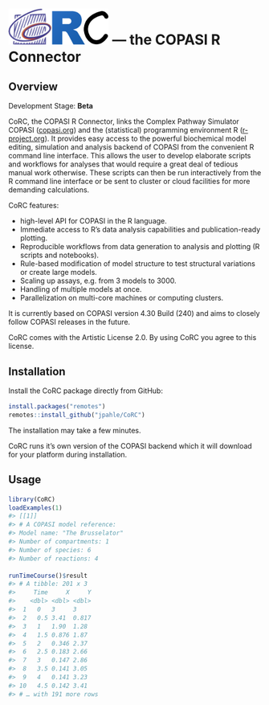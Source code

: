 
# <img src="man/figures/logo.png" alt="CoRC logo" width="200"> — the <b>CO</b>PASI <b>R</b> <b>C</b>onnector

## Overview

Development Stage: **Beta**

CoRC, the COPASI R Connector, links the Complex Pathway Simulator COPASI
([copasi.org](http://copasi.org)) and the (statistical) programming
environment R ([r-project.org](http://r-project.org)). It provides easy
access to the powerful biochemical model editing, simulation and
analysis backend of COPASI from the convenient R command line interface.
This allows the user to develop elaborate scripts and workflows for
analyses that would require a great deal of tedious manual work
otherwise. These scripts can then be run interactively from the R
command line interface or be sent to cluster or cloud facilities for
more demanding calculations.

CoRC features:

-   high-level API for COPASI in the R language.
-   Immediate access to R’s data analysis capabilities and
    publication-ready plotting.
-   Reproducible workflows from data generation to analysis and plotting
    (R scripts and notebooks).
-   Rule-based modification of model structure to test structural
    variations or create large models.
-   Scaling up assays, e.g. from 3 models to 3000.
-   Handling of multiple models at once.
-   Parallelization on multi-core machines or computing clusters.

It is currently based on COPASI version 4.30 Build (240) and aims to
closely follow COPASI releases in the future.

CoRC comes with the Artistic License 2.0. By using CoRC you agree to
this license.

## Installation

Install the CoRC package directly from GitHub:

``` r
install.packages("remotes")
remotes::install_github("jpahle/CoRC")
```

The installation may take a few minutes.

CoRC runs it’s own version of the COPASI backend which it will download
for your platform during installation.

## Usage

``` r
library(CoRC)
loadExamples(1)
#> [[1]]
#> # A COPASI model reference:
#> Model name: "The Brusselator"
#> Number of compartments: 1
#> Number of species: 6
#> Number of reactions: 4

runTimeCourse()$result
#> # A tibble: 201 x 3
#>     Time     X     Y
#>    <dbl> <dbl> <dbl>
#>  1   0   3     3    
#>  2   0.5 3.41  0.817
#>  3   1   1.90  1.28 
#>  4   1.5 0.876 1.87 
#>  5   2   0.346 2.37 
#>  6   2.5 0.183 2.66 
#>  7   3   0.147 2.86 
#>  8   3.5 0.141 3.05 
#>  9   4   0.141 3.23 
#> 10   4.5 0.142 3.41 
#> # … with 191 more rows
```
